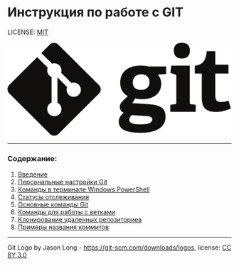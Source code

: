 # Инструкция по работе с GIT
<!-- <link rel="stylesheet" href="./css/main.css"> -->

LICENSE: [MIT](license.md)

![git-logo](/image/Git-Logo-Black.svg)

---

### Содержание:
1. [Введение](/main/introduction.md) 
2. [Персональные настройки Git](/main/personal-setting.md)
3. [Команды в терминале Windows PowerShell](/main/win_powershell.md)
4. [Статусы отслеживания](/main/status.md)
5. [Основные команды Git](/main/basic_commands.md)
6. [Команды для работы с ветками](/main/branches.md)
7. [Клонирование удаленных репозиториев](/main/cloning_repositories.md)
8. [Примеры названия коммитов](/main/commit_title.md)


---

Git Logo by Jason Long - https://git-scm.com/downloads/logos, 
license: [CC BY 3.0](https://creativecommons.org/licenses/by/3.0/deed.ru)
